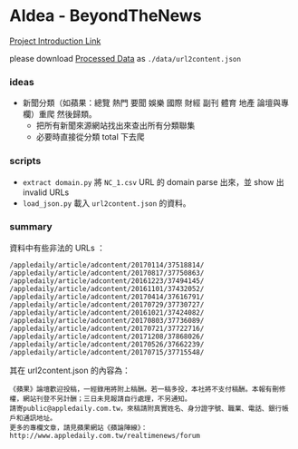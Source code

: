 # AIdea - BeyondTheNews

[Project Introduction Link](http://wm5.nccu.edu.tw/base/10001/course/10021115/content/proj03/index.html)

please download [Processed Data](https://drive.google.com/file/d/1K4SnbYkp3dnGVqBqjZni7RFW7gN1gEeK/view) as `./data/url2content.json`
### ideas

- 新聞分類（如蘋果：總覽 熱門 要聞 娛樂 國際 財經 副刊 體育 地產 論壇與專欄）重爬 然後歸類。
   - 把所有新聞來源網站找出來查出所有分類聯集
   - 必要時直接從分類 total 下去爬

### scripts

- `extract domain.py`
   將 `NC_1.csv` URL 的 domain parse 出來，並 show 出 invalid URLs
- `load_json.py`
   載入 `url2content.json` 的資料。

### summary

資料中有些非法的 URLs ：
```
/appledaily/article/adcontent/20170114/37518814/
/appledaily/article/adcontent/20170817/37750863/
/appledaily/article/adcontent/20161223/37494145/
/appledaily/article/adcontent/20161101/37432052/
/appledaily/article/adcontent/20170414/37616791/
/appledaily/article/adcontent/20170729/37730727/
/appledaily/article/adcontent/20161021/37424082/
/appledaily/article/adcontent/20170803/37736089/
/appledaily/article/adcontent/20170721/37722716/
/appledaily/article/adcontent/20171208/37868026/
/appledaily/article/adcontent/20170526/37662239/
/appledaily/article/adcontent/20170715/37715548/
```
其在 url2content.json 的內容為：
```
《蘋果》論壇歡迎投稿，一經錄用將附上稿酬。若一稿多投，本社將不支付稿酬。本報有刪修權，網站刊登不另計酬；三日未見報請自行處理，不另通知。
請寄public@appledaily.com.tw，來稿請附真實姓名、身分證字號、職業、電話、銀行帳戶和通訊地址。                                           
更多的專欄文章，請見蘋果網站《蘋論陣線》：
http://www.appledaily.com.tw/realtimenews/forum
```
